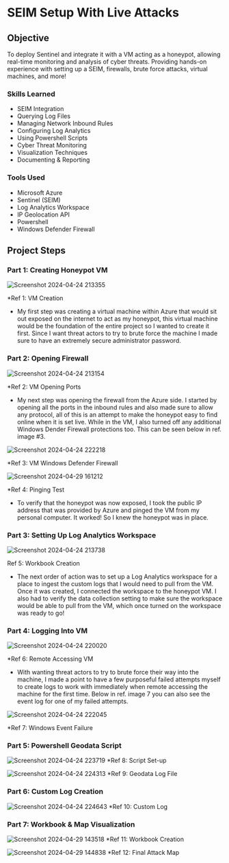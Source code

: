 # SEIM Setup With Live Attacks

## Objective

To deploy Sentinel and integrate it with a VM acting as a honeypot, allowing real-time monitoring and analysis of cyber threats. Providing hands-on experience with setting up a SEIM, firewalls, brute force attacks, virtual machines, and more!

### Skills Learned

- SEIM Integration
- Querying Log Files
- Managing Network Inbound Rules
- Configuring Log Analytics
- Using Powershell Scripts
- Cyber Threat Monitoring
- Visualization Techniques
- Documenting & Reporting

### Tools Used

- Microsoft Azure
- Sentinel (SEIM)
- Log Analytics Workspace
- IP Geolocation API
- Powershell
- Windows Defender Firewall
  
## Project Steps

### Part 1: Creating Honeypot VM

![Screenshot 2024-04-24 213355](https://github.com/Jacobng19/SEIM-With-Attacks/assets/167641578/ffc4970b-e2de-44f3-8315-4349a1a65f3e)

*Ref 1: VM Creation

- My first step was creating a virtual machine within Azure that would sit out exposed on the internet to act as my honeypot, this virtual machine would be the foundation of the entire project so I wanted to create it first. Since I want threat actors to try to brute force the machine I made sure to have an extremely secure administrator password.

### Part 2: Opening Firewall

![Screenshot 2024-04-24 213154](https://github.com/Jacobng19/SEIM-With-Attacks/assets/167641578/f6bcd9ed-a078-49b6-864b-b41a6bbe91ef)

*Ref 2: VM Opening Ports

- My next step was opening the firewall from the Azure side. I started by opening all the ports in the inbound rules and also made sure to allow any protocol, all of this is an attempt to make the honeypot easy to find online when it is set live. While in the VM, I also turned off any additional Windows Dender Firewall protections too. This can be seen below in ref. image #3.

![Screenshot 2024-04-24 222218](https://github.com/Jacobng19/SEIM-With-Attacks/assets/167641578/8aeb6819-311a-4d20-8143-c2364b0421b4)

*Ref 3: VM Windows Defender Firewall

![Screenshot 2024-04-29 161212](https://github.com/Jacobng19/SEIM-With-Attacks/assets/167641578/ffc1f90e-c6c5-47dd-9479-52223f75a70b)

*Ref 4: Pinging Test

- To verify that the honeypot was now exposed, I took the public IP address that was provided by Azure and pinged the VM from my personal computer. It worked! So I knew the honeypot was in place.

### Part 3: Setting Up Log Analytics Workspace

![Screenshot 2024-04-24 213738](https://github.com/Jacobng19/SEIM-With-Attacks/assets/167641578/cdb9dea3-b4e6-4573-852c-1ba7b16758d1)

Ref 5: Workbook Creation

- The next order of action was to set up a Log Analytics workspace for a place to ingest the custom logs that I would need to pull from the VM. Once it was created, I connected the workspace to the honeypot VM. I also had to verify the data collection setting to make sure the workspace would be able to pull from the VM, which once turned on the workspace was ready to go!

### Part 4: Logging Into VM 

![Screenshot 2024-04-24 220020](https://github.com/Jacobng19/SEIM-With-Attacks/assets/167641578/9c441792-36dd-42e6-9d50-695c96e1b9de)

*Ref 6: Remote Accessing VM

- With wanting threat actors to try to brute force their way into the machine, I made a point to have a few purposeful failed attempts myself to create logs to work with immediately when remote accessing the machine for the first time. Below in ref. image 7 you can also see the event log for one of my failed attempts.

![Screenshot 2024-04-24 222045](https://github.com/Jacobng19/SEIM-With-Attacks/assets/167641578/f754c358-1eff-4bfc-95e7-5ed6c57e8200)

*Ref 7: Windows Event Failure

### Part 5: Powershell Geodata Script

![Screenshot 2024-04-24 223719](https://github.com/Jacobng19/SEIM-With-Attacks/assets/167641578/0016f1ea-6370-46ac-923a-ac9f7b4520a2)
*Ref 8: Script Set-up

![Screenshot 2024-04-24 224313](https://github.com/Jacobng19/SEIM-With-Attacks/assets/167641578/d59c9d04-3b23-4cf6-828c-cd6e0437a747)
*Ref 9: Geodata Log File

### Part 6: Custom Log Creation

![Screenshot 2024-04-24 224643](https://github.com/Jacobng19/SEIM-With-Attacks/assets/167641578/3c370885-6223-4ab3-b356-4a10b16e3aac)
*Ref 10: Custom Log

### Part 7: Workbook & Map Visualization

![Screenshot 2024-04-29 143518](https://github.com/Jacobng19/SEIM-With-Attacks/assets/167641578/72e9448b-1635-4e1b-982a-e24dff2386a7)
*Ref 11: Workbook Creation


![Screenshot 2024-04-29 144838](https://github.com/Jacobng19/SEIM-With-Attacks/assets/167641578/25616134-46c3-40c8-8977-e08207d09a02)
*Ref 12: Final Attack Map


